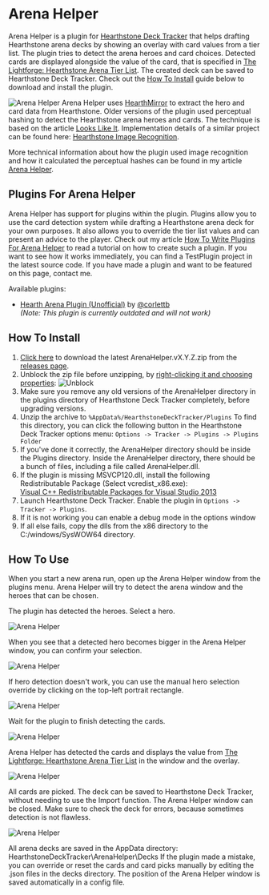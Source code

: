 # Arena Helper

Arena Helper is a plugin for [Hearthstone Deck Tracker](https://github.com/HearthSim/Hearthstone-Deck-Tracker) that helps drafting Hearthstone arena decks by showing an overlay with card values from a tier list. The plugin tries to detect the arena heroes and card choices. Detected cards are displayed alongside the value of the card, that is specified in [The Lightforge: Hearthstone Arena Tier List](http://thelightforge.com/TierList). The created deck can be saved to Hearthstone Deck Tracker. Check out the [How To Install](https://github.com/rembound/Arena-Helper#how-to-install) guide below to download and install the plugin.

![Arena Helper](images/arena-helper-4.png?raw=true)
Arena Helper uses [HearthMirror](https://github.com/HearthSim/HearthMirror) to extract the hero and card data from Hearthstone. Older versions of the plugin used perceptual hashing to detect the Hearthstone arena heroes and cards. The technique is based on the article [Looks Like It](http://www.hackerfactor.com/blog/?/archives/432-Looks-Like-It.html). Implementation details of a similar project can be found here: [Hearthstone Image Recognition](https://github.com/wittenbe/Hearthstone-Image-Recognition).

More technical information about how the plugin used image recognition and how it calculated the perceptual hashes can be found in my article [Arena Helper](http://rembound.com/projects/arena-helper).

## Plugins For Arena Helper

Arena Helper has support for plugins within the plugin. Plugins allow you to use the card detection system while drafting a Hearthstone arena deck for your own purposes. It also allows you to override the tier list values and can present an advice to the player. Check out my article [How To Write Plugins For Arena Helper](http://rembound.com/articles/how-to-write-plugins-for-arena-helper) to read a tutorial on how to create such a plugin. If you want to see how it works immediately, you can find a TestPlugin project in the latest source code. If you have made a plugin and want to be featured on this page, contact me.

Available plugins:
* [Hearth Arena Plugin (Unofficial)](https://github.com/corlettb/HDTAHPluginHAPlugin) by [@corlettb](https://github.com/corlettb)  
*(Note: This plugin is currently outdated and will not work)*

## How To Install

1. [Click here](https://github.com/rembound/Arena-Helper/releases) to download the latest ArenaHelper.vX.Y.Z.zip from the [releases page](https://github.com/rembound/Arena-Helper/releases).  
2. Unblock the zip file before unzipping, by [right-clicking it and choosing properties](http://blogs.msdn.com/b/delay/p/unblockingdownloadedfile.aspx):
![Unblock](images/unblock.png?raw=true)  
3. Make sure you remove any old versions of the ArenaHelper directory in the plugins directory of Hearthstone Deck Tracker completely, before upgrading versions.  
4. Unzip the archive to `%AppData%/HearthstoneDeckTracker/Plugins` To find this directory, you can click the following button in the Hearthstone Deck Tracker options menu: `Options -> Tracker -> Plugins -> Plugins Folder`
5. If you've done it correctly, the ArenaHelper directory should be inside the Plugins directory. Inside the ArenaHelper directory, there should be a bunch of files, including a file called ArenaHelper.dll.  
6. If the plugin is missing MSVCP120.dll, install the following Redistributable Package (Select vcredist_x86.exe):  
[Visual C++ Redistributable Packages for Visual Studio 2013](http://www.microsoft.com/en-us/download/details.aspx?id=40784)  
7. Launch Hearthstone Deck Tracker. Enable the plugin in `Options -> Tracker -> Plugins`.  
8. If it is not working you can enable a debug mode in the options window  
9. If all else fails, copy the dlls from the x86 directory to the C:/windows/SysWOW64 directory.

## How To Use

When you start a new arena run, open up the Arena Helper window from the plugins menu. Arena Helper will try to detect the arena window and the heroes that can be chosen.

The plugin has detected the heroes. Select a hero.

![Arena Helper](images/arena-helper-1.png?raw=true)

When you see that a detected hero becomes bigger in the Arena Helper window, you can confirm your selection.

![Arena Helper](images/arena-helper-2.png?raw=true)

If hero detection doesn't work, you can use the manual hero selection override by clicking on the top-left portrait rectangle.

![Arena Helper](images/arena-helper-hero-selection.png?raw=true)

Wait for the plugin to finish detecting the cards.

![Arena Helper](images/arena-helper-3.png?raw=true)

Arena Helper has detected the cards and displays the value from [The Lightforge: Hearthstone Arena Tier List](http://thelightforge.com/TierList) in the window and the overlay.

![Arena Helper](images/arena-helper-4.png?raw=true)

All cards are picked. The deck can be saved to Hearthstone Deck Tracker, without needing to use the Import function. The Arena Helper window can be closed. Make sure to check the deck for errors, because sometimes detection is not flawless.

![Arena Helper](images/arena-helper-5.png?raw=true)

All arena decks are saved in the AppData directory: HearthstoneDeckTracker\ArenaHelper\Decks
If the plugin made a mistake, you can override or reset the cards and card picks manually by editing the .json files in the decks directory.
The position of the Arena Helper window is saved automatically in a config file.
